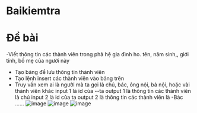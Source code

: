 # Baikiemtra
# Đề bài 
-Viết thông tin các thành viên trong phả hệ gia đình ho. tên, năm sinh,, giới tính, bố mẹ của người này
-	Tạo bảng để lưu thông tin thành viên
-	Tạo lệnh insert các thành viên vào bảng trên
-	Truy vấn xem ai là người mà ta gọi là chú, bác, ông nội, bà nội, hoặc vài thành viên khác input 1 là id của --ta output 1 là thông tin các thành viên là chú input 2 là id của ta output 2 là thông tin các thành viên là   -Bác ......
![image](https://github.com/user-attachments/assets/9ad78742-f343-41ce-8c4e-e81c714d1fe0)
![image](https://github.com/user-attachments/assets/a71853f4-d2b1-4cc4-80f7-a92287c1a1b2)
![image](https://github.com/user-attachments/assets/0c03e615-35c5-43c2-b305-299bb2625420)
